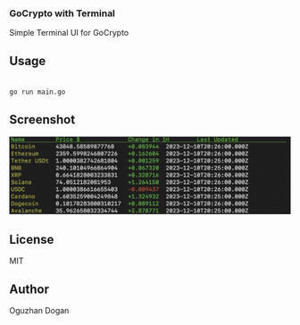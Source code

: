 ### GoCrypto with Terminal

Simple Terminal UI for GoCrypto

## Usage

```bash

go run main.go

```

## Screenshot

![Screenshot](./assets/getAll.png)

## License

MIT

## Author

Oguzhan Dogan




